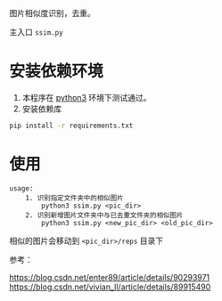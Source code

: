图片相似度识别，去重。

主入口 `ssim.py`

# 安装依赖环境

1. 本程序在 [python3](https://www.python.org/downloads/) 环境下测试通过。
2. 安装依赖库

```bash
pip install -r requirements.txt
```

# 使用

```
usage:
	1. 识别指定文件夹中的相似图片
		python3 ssim.py <pic_dir>
	2. 识别新增图片文件夹中与已去重文件夹的相似图片
		python3 ssim.py <new_pic_dir> <old_pic_dir>
```

相似的图片会移动到 `<pic_dir>/reps` 目录下


参考：

https://blog.csdn.net/enter89/article/details/90293971
https://blog.csdn.net/vivian_ll/article/details/89915490
